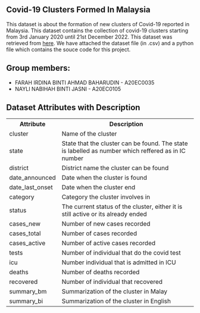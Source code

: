 ## Covid-19 Clusters Formed In Malaysia

This dataset is about the formation of new clusters of Covid-19 reported in Malaysia. This dataset contains the collection of covid-19 clusters starting from 3rd January 2020 until 21st December 2022. This dataset was retrieved from [here](https://github.com/MoH-Malaysia/covid19-public). We have attached the dataset file (in .csv) and a python file which contains the souce code for this project. 


## Group members:
* FARAH IRDINA BINTI AHMAD BAHARUDIN - A20EC0035
* NAYLI NABIHAH BINTI JASNI - A20EC0105

<!DOCTYPE html>
<html>
<head>
<h2>Dataset Attributes with Description</h2>

<table>
  <tr>
    <th>Attribute</th>
    <th>Description</th>
  </tr>
  <tr>
    <td>cluster</td>
    <td>Name of the cluster</td>
  </tr>
  <tr>
    <td>state</td>
    <td>State that the cluster can be found. The state is labelled as number which reffered as in IC number</td>
  </tr>
  <tr>
    <td>district</td>
    <td>District name the cluster can be found</td>
  </tr>
  <tr>
    <td>date_announced</td>
    <td>Date when the cluster is found</td>
  </tr>
  <tr>
    <td>date_last_onset</td>
    <td>Date when the cluster end</td>
  </tr>
  <tr>
    <td>category</td>
    <td>Category the cluster involves in</td>
  </tr>
    <tr>
    <td>status</td>
    <td>The current status of the cluster, either it is still active or its already ended</td>
  </tr>
    <tr>
    <td>cases_new</td>
    <td>Number of new cases recorded</td>
  </tr>
    <tr>
    <td>cases_total </td>
    <td>Number of cases recorded</td>
  </tr>
    <tr>
    <td>cases_active</td>
    <td>Number of active cases recorded</td>
  </tr>
    <tr>
    <td>tests</td>
    <td>Number of individual that do the covid test</td>
  </tr>
    <tr>
    <td>icu</td>
    <td>Number individual that is admitted in ICU</td>
  </tr>
    <tr>
    <td>deaths</td>
    <td>Number of deaths recorded</td>
  </tr>
    <tr>
    <td>recovered</td>
    <td>Number of individual that recovered</td>
  </tr>
    <tr>
    <td>summary_bm</td>
    <td>Summarization of the cluster in Malay</td>
  </tr>
    <tr>
    <td>summary_bi</td>
    <td>Summarization of the cluster in English</td>
  </tr>
</table>

</body>
</html>
